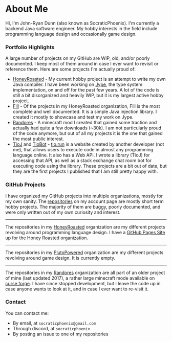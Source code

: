 # About Me
Hi, I'm John-Ryan Dunn (also known as SocraticPhoenix). I'm currently a backend Java software engineer. 
My hobby interests in the field include programming language design and occasionally game design.

### Portfolio Highlights
A large number of projects on my GitHub are WIP, old, and/or poorly documented. I keep most of them
around in case I ever want to revisit or reference them. Here are some projects I'm actually proud of:

- [HoneyRoasted](https://honey-roasted.com/) - My current hobby project is an attempt to write my own Java compiler. I have been working on [Jype](https://honey-roasted.com/jype/landing), the type system implementation, on and off for the past few years. A lot of the code is still a bit disorganized and heavily WIP, but it is my largest active hobby project.
- [Fill](https://honey-roasted.com/fill/landing) - Of the projects in my HoneyRoasted organization, Fill is the most complete and well documented. It is a simple Java injection library. I created it mostly to showcase and test my work on Jype.
- [Randores](https://github.com/Randores/) - A minecraft mod I created that gained some traction and actually had quite a few downloads (~30k). I am not particularly proud of the code anymore, but out of all my projects it is the one that gained the most public interest.
- [TioJ](https://github.com/SocraticPhoenix/TioJ) and [TioBot](https://github.com/SocraticPhoenix/TioBot) - [tio.run](https://tio.run/#) is a website created by another developer (not me), that allows users to execute code in almost any programming language online. It also has a Web API. I wrote a library (TioJ) for accessing that API, as well as a stack exchange chat room bot for executing code using the library. These projects are a bit out of date, but they are the first projects I published that I am still pretty happy with.

### GitHub Projects
I have organized my GitHub projects into multiple organizations, mostly for my own sanity. The [repositories](https://github.com/SocraticPhoenix?tab=repositories)
on my account page are mostly short term hobby projects. The majority of them are buggy, poorly documented,
and were only written out of my own curiosity and interest. 

---

The repositories in my [HoneyRoasted](https://github.com/HoneyRoasted) organization are my different projects revolving around programming
language design. I have a [GitHub Pages Site](https://honeyroasted.github.io/)
up for the Honey Roasted organization.

---

The repositories in my [PlutoPowered](https://github.com/PlutoPowered) organization are my different projects revolving around game design.
It is currently empty.  

---
The repositories in my [Randores](https://github.com/Randores) organization are all part of an older project of mine (last updated 2017),
a rather large minecraft mode available on [curse forge](https://www.curseforge.com/minecraft/mc-mods/socraticsrandores).
I have since stopped development, but I leave the code up in case anyone wants to look at it, and in case I ever want to re-visit it.

### Contact
You can contact me:

- By email, at `socraticphoenix@gmail.com`
- Through discord, at `socraticphoenix`
- By posting an issue to one of my repositories
